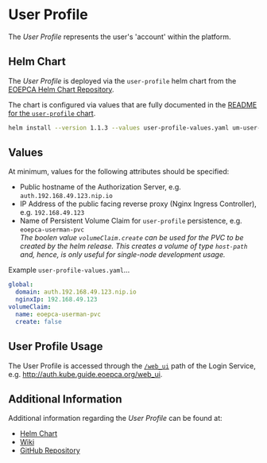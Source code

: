 # User Profile

The _User Profile_ represents the user's 'account' within the platform.

## Helm Chart

The _User Profile_ is deployed via the `user-profile` helm chart from the [EOEPCA Helm Chart Repository](https://eoepca.github.io/helm-charts).

The chart is configured via values that are fully documented in the [README for the `user-profile` chart](https://github.com/EOEPCA/helm-charts/tree/main/charts/user-profile#readme).

```bash
helm install --version 1.1.3 --values user-profile-values.yaml um-user-profile eoepca/user-profile
```

## Values

At minimum, values for the following attributes should be specified:

* Public hostname of the Authorization Server, e.g. `auth.192.168.49.123.nip.io`
* IP Address of the public facing reverse proxy (Nginx Ingress Controller), e.g. `192.168.49.123`
* Name of Persistent Volume Claim for `user-profile` persistence, e.g. `eoepca-userman-pvc`<br>
  _The boolen value `volumeClaim.create` can be used for the PVC to be created by the helm release. This creates a volume of type `host-path` and, hence, is only useful for single-node development usage._

Example `user-profile-values.yaml`...
```yaml
global:
  domain: auth.192.168.49.123.nip.io
  nginxIp: 192.168.49.123
volumeClaim:
  name: eoepca-userman-pvc
  create: false
```

## User Profile Usage

The User Profile is accessed through the [`/web_ui`](http://auth.kube.guide.eoepca.org/web_ui) path of the Login Service, e.g. http://auth.kube.guide.eoepca.org/web_ui.

## Additional Information

Additional information regarding the _User Profile_ can be found at:

* [Helm Chart](https://github.com/EOEPCA/helm-charts/tree/main/charts/user-profile)
* [Wiki](https://github.com/EOEPCA/um-user-profile/wiki)
* [GitHub Repository](https://github.com/EOEPCA/um-user-profile)
